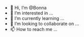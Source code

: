 - 👋 Hi, I’m @Bonna
- 👀 I’m interested in ...
- 🌱 I’m currently learning ...
- 💞️ I’m looking to collaborate on ...
- 📫 How to reach me ...

<!---
Bonujumanova/Bonujumanova is a ✨ special ✨ repository because its `README.md` (this file) appears on your GitHub profile.
You can click the Preview link to take a look at your changes.
--->
